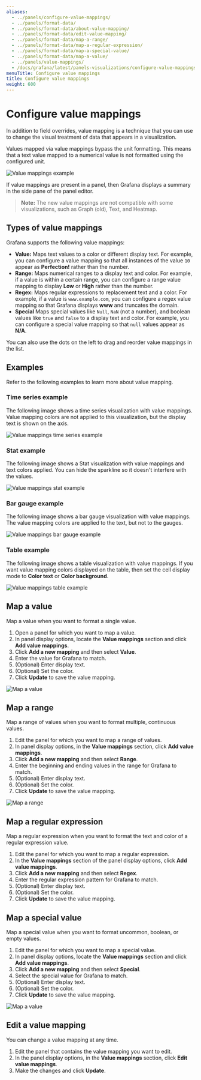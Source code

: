 ```yaml
---
aliases:
  - ../panels/configure-value-mappings/
  - ../panels/format-data/
  - ../panels/format-data/about-value-mapping/
  - ../panels/format-data/edit-value-mapping/
  - ../panels/format-data/map-a-range/
  - ../panels/format-data/map-a-regular-expression/
  - ../panels/format-data/map-a-special-value/
  - ../panels/format-data/map-a-value/
  - ../panels/value-mappings/
  - /docs/grafana/latest/panels-visualizations/configure-value-mappings/
menuTitle: Configure value mappings
title: Configure value mappings
weight: 600
---
```


# Configure value mappings

In addition to field overrides, value mapping is a technique that you can use to change the visual treatment of data that appears in a visualization.

Values mapped via value mappings bypass the unit formatting. This means that a text value mapped to a numerical value is not formatted using the configured unit.

![Value mappings example](/static/img/docs/value-mappings/value-mappings-example-8-0.png)

If value mappings are present in a panel, then Grafana displays a summary in the side pane of the panel editor.

> **Note:** The new value mappings are not compatible with some visualizations, such as Graph (old), Text, and Heatmap.

## Types of value mappings

Grafana supports the following value mappings:

- **Value:** Maps text values to a color or different display text. For example, you can configure a value mapping so that all instances of the value `10` appear as **Perfection!** rather than the number.
- **Range:** Maps numerical ranges to a display text and color. For example, if a value is within a certain range, you can configure a range value mapping to display **Low** or **High** rather than the number.
- **Regex:** Maps regular expressions to replacement text and a color. For example, if a value is `www.example.com`, you can configure a regex value mapping so that Grafana displays **www** and truncates the domain.
- **Special** Maps special values like `Null`, `NaN` (not a number), and boolean values like `true` and `false` to a display text and color. For example, you can configure a special value mapping so that `null` values appear as **N/A**.

You can also use the dots on the left to drag and reorder value mappings in the list.

## Examples

Refer to the following examples to learn more about value mapping.

### Time series example

The following image shows a time series visualization with value mappings. Value mapping colors are not applied to this visualization, but the display text is shown on the axis.

![Value mappings time series example](/static/img/docs/value-mappings/value-mappings-summary-example-8-0.png)

### Stat example

The following image shows a Stat visualization with value mappings and text colors applied. You can hide the sparkline so it doesn't interfere with the values.

![Value mappings stat example](/static/img/docs/value-mappings/value-mappings-stat-example-8-0.png)

### Bar gauge example

The following image shows a bar gauge visualization with value mappings. The value mapping colors are applied to the text, but not to the gauges.

![Value mappings bar gauge example](/static/img/docs/value-mappings/value-mappings-bar-gauge-example-8-0.png)

### Table example

The following image shows a table visualization with value mappings. If you want value mapping colors displayed on the table, then set the cell display mode to **Color text** or **Color background**.

![Value mappings table example](/static/img/docs/value-mappings/value-mappings-table-example-8-0.png)

## Map a value

Map a value when you want to format a single value.

1. Open a panel for which you want to map a value.
1. In panel display options, locate the **Value mappings** section and click **Add value mappings**.
1. Click **Add a new mapping** and then select **Value**.
1. Enter the value for Grafana to match.
1. (Optional) Enter display text.
1. (Optional) Set the color.
1. Click **Update** to save the value mapping.

![Map a value](/static/img/docs/value-mappings/map-value-8-0.png)

## Map a range

Map a range of values when you want to format multiple, continuous values.

1. Edit the panel for which you want to map a range of values.
1. In panel display options, in the **Value mappings** section, click **Add value mappings**.
1. Click **Add a new mapping** and then select **Range**.
1. Enter the beginning and ending values in the range for Grafana to match.
1. (Optional) Enter display text.
1. (Optional) Set the color.
1. Click **Update** to save the value mapping.

![Map a range](/static/img/docs/value-mappings/map-range-8-0.png)

## Map a regular expression

Map a regular expression when you want to format the text and color of a regular expression value.

1. Edit the panel for which you want to map a regular expression.
1. In the **Value mappings** section of the panel display options, click **Add value mappings**.
1. Click **Add a new mapping** and then select **Regex**.
1. Enter the regular expression pattern for Grafana to match.
1. (Optional) Enter display text.
1. (Optional) Set the color.
1. Click **Update** to save the value mapping.

## Map a special value

Map a special value when you want to format uncommon, boolean, or empty values.

1. Edit the panel for which you want to map a special value.
1. In panel display options, locate the **Value mappings** section and click **Add value mappings**.
1. Click **Add a new mapping** and then select **Special**.
1. Select the special value for Grafana to match.
1. (Optional) Enter display text.
1. (Optional) Set the color.
1. Click **Update** to save the value mapping.

![Map a value](/static/img/docs/value-mappings/map-special-value-8-0.png)

## Edit a value mapping

You can change a value mapping at any time.

1. Edit the panel that contains the value mapping you want to edit.
1. In the panel display options, in the **Value mappings** section, click **Edit value mappings**.
1. Make the changes and click **Update**.

